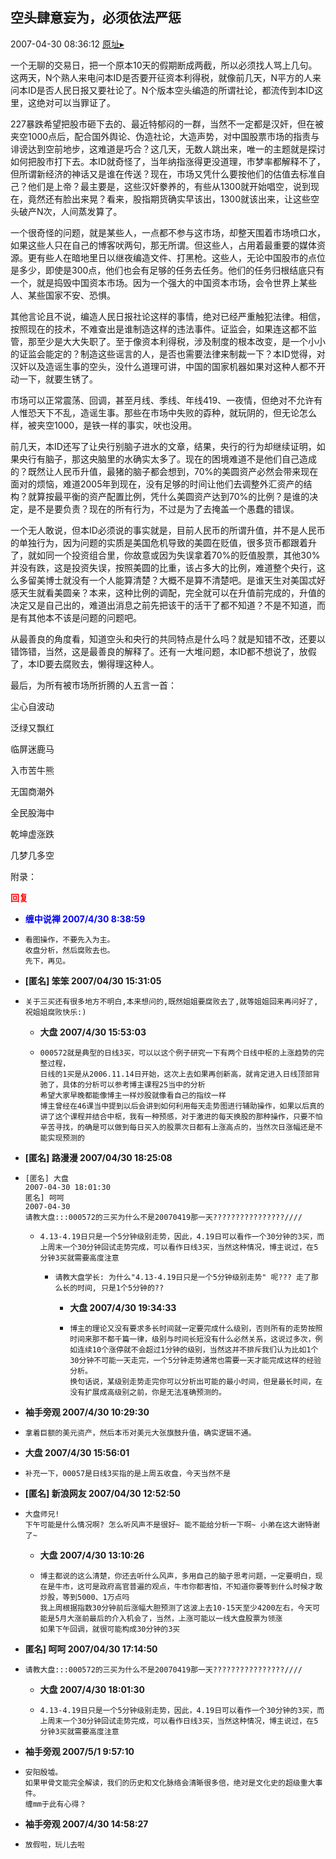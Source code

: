 ## 空头肆意妄为，必须依法严惩
2007-04-30 08:36:12
[原址▸](http://www.fxgan.com/chan_time/2007_01_06/498.htm)


一个无聊的交易日，把一个原本10天的假期断成两截，所以必须找人骂上几句。这两天，N个熟人来电问本ID是否要开征资本利得税，就像前几天，N平方的人来问本ID是否人民日报又要社论了。N个版本空头编造的所谓社论，都流传到本ID这里，这绝对可以当罪证了。

227暴跌希望把股市砸下去的、最近特郁闷的一群，当然不一定都是汉奸，但在被夹空1000点后，配合国外舆论、伪造社论，大造声势，对中国股票市场的指责与诽谤达到空前地步，这难道是巧合？这几天，无数人跳出来，唯一的主题就是探讨如何把股市打下去。本ID就奇怪了，当年纳指涨得更没道理，市梦率都解释不了，但所谓新经济的神话又是谁在传送？现在，市场又凭什么要按他们的估值去标准自己？他们是上帝？最主要是，这些汉奸豢养的，有些从1300就开始唱空，说到现在，竟然还有脸出来晃？看来，股指期货确实早该出，1300就该出来，让这些空头破产N次，人间蒸发算了。

一个很奇怪的问题，就是某些人，一点都不参与这市场，却整天围着市场喷口水，如果这些人只在自己的博客吠两句，那无所谓。但这些人，占用着最重要的媒体资源。更有些人在暗地里日以继夜编造文件、打黑枪。这些人，无论中国股市的点位是多少，即使是300点，他们也会有足够的任务去任务。他们的任务归根结底只有一个，就是捣毁中国资本市场。因为一个强大的中国资本市场，会令世界上某些人、某些国家不安、恐惧。

其他言论且不说，编造人民日报社论这样的事情，绝对已经严重触犯法律。相信，按照现在的技术，不难查出是谁制造这样的违法事件。证监会，如果连这都不监管，那至少是大大失职了。至于像资本利得税，涉及制度的根本改变，是一个小小的证监会能定的？制造这些谣言的人，是否也需要法律来制裁一下？本ID觉得，对汉奸以及造谣生事的空头，没什么道理可讲，中国的国家机器如果对这种人都不开动一下，就要生锈了。

市场可以正常震荡、回调，甚至月线、季线、年线419、一夜情，但绝对不允许有人惟恐天下不乱，造谣生事。那些在市场中失败的孬种，就玩阴的，但无论怎么样，被夹空1000，是铁一样的事实，吠也没用。

前几天，本ID还写了让央行别脑子进水的文章，结果，央行的行为却继续证明，如果央行有脑子，那这央脑里的水确实太多了。现在的困境难道不是他们自己造成的？既然让人民币升值，最猪的脑子都会想到，70%的美圆资产必然会带来现在面对的烦恼，难道2005年到现在，没有足够的时间让他们去调整外汇资产的结构？就算按最平衡的资产配置比例，凭什么美圆资产达到70%的比例？是谁的决定，是不是要负责？现在的所有行为，不过是为了去掩盖一个愚蠢的错误。

一个无人敢说，但本ID必须说的事实就是，目前人民币的所谓升值，并不是人民币的单独行为，因为问题的实质是美国危机导致的美圆在贬值，很多货币都跟着升了，就如同一个投资组合里，你故意或因为失误拿着70%的贬值股票，其他30%并没有跌，这是投资失误，按照美圆的比重，该占多大的比例，难道整个央行，这么多留美博士就没有一个人能算清楚？大概不是算不清楚吧。是谁天生对美国忒好感天生就看美圆亲？本来，这种比例的调配，完全就可以在升值前完成的，升值的决定又是自己出的，难道出消息之前先把该干的活干了都不知道？不是不知道，而是有其他本不该是问题的问题吧。

从最善良的角度看，知道空头和央行的共同特点是什么吗？就是知错不改，还要以错饰错，当然，这是最善良的解释了。还有一大堆问题，本ID都不想说了，放假了，本ID要去腐败去，懒得理这种人。

最后，为所有被市场所折腾的人五言一首：

尘心自波动

泛绿又飘红

临屏迷鹿马

入市苦牛熊

无国商潮外

全民股海中

乾坤虚涨跌

几梦几多空

附录：




**<font color='red'>回复</font>**


- **<font color='blue'>缠中说禅 2007/4/30 8:38:59</font>**
- ```
  看图操作，不要先入为主。
  收盘分析，然后腐败去也。
  先下，再见。
  ```
- **[匿名] 笨笨  2007/04/30 15:31:05**
- ```
  关于三买还有很多地方不明白,本来想问的,既然姐姐要腐败去了,就等姐姐回来再问好了,祝姐姐腐败快乐:) 
  ```
   - **大盘 2007/4/30 15:53:03**
   - ```
     000572就是典型的日线3买，可以以这个例子研究一下有两个日线中枢的上涨趋势的完整过程，
     日线的1买是从2006.11.14日开始，这次上去如果再创新高，就肯定进入日线顶部背驰了，具体的分析可以参考博主课程25当中的分析
     希望大家早晚都能像博主一样炒股就像看自己的指纹一样
     博主曾经在46课当中提到以后会讲到如何利用每天走势图进行辅助操作，如果以后真的讲了这个课程并结合中枢，我有一种预感，对于激进的每天换股的那种操作，只要不怕辛苦寻找，的确是可以做到每日买入的股票次日都有上涨高点的，当然次日涨幅还是不能实现预测的
     ```
- **[匿名] 路漫漫  2007/04/30 18:25:08**
- ```
  [匿名] 大盘 
  2007-04-30 18:01:30 
  匿名] 呵呵 
  2007-04-30 
  请教大盘:::000572的三买为什么不是20070419那一天????????????????//// 
  ```
   - ```
     4.13-4.19日只是一个5分钟级别走势，因此，4.19日可以看作一个30分钟的3买，而上周末一个30分钟回试走势完成，可以看作日线3买，当然这种情况，博主说过，在5分钟3买就需要高度注意
     ```
      - ```
        请教大盘学长: 为什么"4.13-4.19日只是一个5分钟级别走势" 呢??? 走了那么长的时间, 只是1个5分钟的?? 
        ```
         - **大盘 2007/4/30 19:34:33**
         - ```
           博主的理论又没有要求多长时间就一定要完成什么级别，否则所有的走势按照时间来那不都千篇一律，级别与时间长短没有什么必然关系，这说过多次，例如连续10个涨停就不会超过1分钟的级别，当然这并不排斥我们认为比如1个30分钟不可能一天走完，一个5分钟走势通常也需要一天才能完成这样的经验分析。
           换句话说，某级别走势走完你可以分析出可能的最小时间，但是最长时间，在没有扩展成高级别之前，你是无法准确预测的。
           ```
- **袖手旁观 2007/4/30 10:29:30**
- ```
  拿着巨额的美元资产，然后本币对美元大张旗鼓升值，确实逻辑不通。
  ```
- **大盘 2007/4/30 15:56:01**
- ```
  补充一下，00057是日线3买指的是上周五收盘，今天当然不是
  ```
- **[匿名] 新浪网友  2007/04/30 12:52:50**
- ```
  大盘师兄! 
  下午可能是什么情况啊? 怎么听风声不是很好~ 能不能给分析一下啊~ 小弟在这大谢特谢了~ 
  ```
   - **大盘 2007/4/30 13:10:26**
   - ```
     博主都说的这么清楚，你还去听什么风声，多用自己的脑子思考问题，一定要明白，现在是牛市，这可是政府高官普遍的观点，牛市你都害怕，不知道你要等到什么时候才敢炒股，等到5000、1万点吗
     我上周根据指数30分钟前后涨幅大胆预测了这波上去10-15天至少4200左右，今天可能是5月大涨前最后的介入机会了，当然，上涨可能以一线大盘股票为领涨
     如果下午回调，就很可能构成30分钟的3买
     ```
- **匿名] 呵呵  2007/04/30 17:14:50**
- ```
  请教大盘:::000572的三买为什么不是20070419那一天????????????????//// 
  ```
   - **大盘 2007/4/30 18:01:30**
   - ```
     4.13-4.19日只是一个5分钟级别走势，因此，4.19日可以看作一个30分钟的3买，而上周末一个30分钟回试走势完成，可以看作日线3买，当然这种情况，博主说过，在5分钟3买就需要高度注意
     ```
- **袖手旁观 2007/5/1 9:57:10**
- ```
  安阳殷墟。
  如果甲骨文能完全解读，我们的历史和文化脉络会清晰很多倍，绝对是文化史的超级重大事件。
  缠mm于此有心得？
  ```
- **袖手旁观 2007/4/30 14:58:27**
- ```
  放假啦，玩儿去啦
  ```
